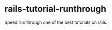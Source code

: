 rails-tutorial-runthrough
=========================

Speed run through one of the best tutorials on rails.
